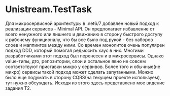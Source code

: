 # Unistream.TestTask
Для микросервисной архитектуры в .net6/7 добавлен новый подход к реализации сервисов - Minimal API. Он предполагает избавление от всего ненужного или лишнего и движению в сторону быстрого доступу к рабочему функционалу, что бы все было под рукой - без наборов слоев и маппингов между ними.
Со времен монолитов очень популярен подход DDD, который помогал редьюсить хаус в них. Многими разработчиками этот подход был перенесен и в микросервисы. Однако value-типы, дто, репозитории, слои и остальное явно не совсем соответствуют приставки микро у сервивов. Более того и обычные(не микро) сервисы такой подход может сделать запутанными.
Можно было еще подумать в сторону CQRS(на текущем проекте используем), тут нужно обсуждать.
Исходя из этого здесь представлено мое видение задания Т2.